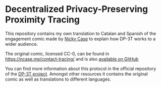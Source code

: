 # Decentralized Privacy-Preserving Proximity Tracing

This repository contains my own translation to Catalan and Spanish of the engagement comic made by [Nicky Case](https://ncase.me/) to explain how DP-3T works to a wider audience.

The original comic, licensed CC-0, can be found in https://ncase.me/contact-tracing/ and is also [available on GitHub](https://github.com/ncase/ncase.github.io)

You can find more information about this protocol in the official repository of the [DP-3T project](https://github.com/DP-3T/documents). Amongst other resources it contains the original comic as well as translations to different languages.
